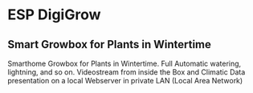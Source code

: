 # ESP DigiGrow
## Smart Growbox for Plants in Wintertime
Smarthome Growbox for Plants in Wintertime. Full Automatic watering, lightning, and so on. Videostream from inside the Box and Climatic Data presentation on a local Webserver in private LAN (Local Area Network)
